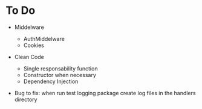# To Do
- Middelware
	- AuthMiddelware
	- Cookies
- Clean Code
	- Single responsability function
	- Constructor when necessary
	- Dependency Injection

- Bug to fix: when run test logging package create log files in the handlers directory